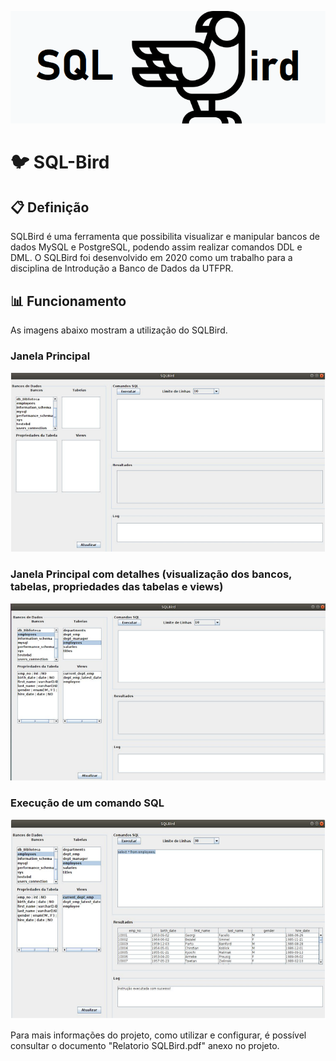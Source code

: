 ![logo](https://github.com/laskoskjoao/SQL-Bird/blob/main/imagens/logo.png)

# :bird: SQL-Bird

## :clipboard: Definição

SQLBird é uma ferramenta que possibilita visualizar e manipular bancos de dados MySQL e PostgreSQL, podendo assim realizar comandos DDL e DML. O SQLBird foi desenvolvido em 2020 
como um trabalho para a disciplina de Introdução a Banco de Dados da UTFPR.

## :bar_chart: Funcionamento

As imagens abaixo mostram a utilização do SQLBird.

### Janela Principal

![janela principal](https://github.com/laskoskjoao/SQL-Bird/blob/main/imagens/janela_principal.png)

### Janela Principal com detalhes (visualização dos bancos, tabelas, propriedades das tabelas e views)

![janela principal detalhes](https://github.com/laskoskjoao/SQL-Bird/blob/main/imagens/janela_principal_dados_propriedades.png)

### Execução de um comando SQL

![execucao query](https://github.com/laskoskjoao/SQL-Bird/blob/main/imagens/execucao_query.png)

Para mais informações do projeto, como utilizar e configurar, é possível consultar o documento "Relatorio SQLBird.pdf" anexo no projeto.
